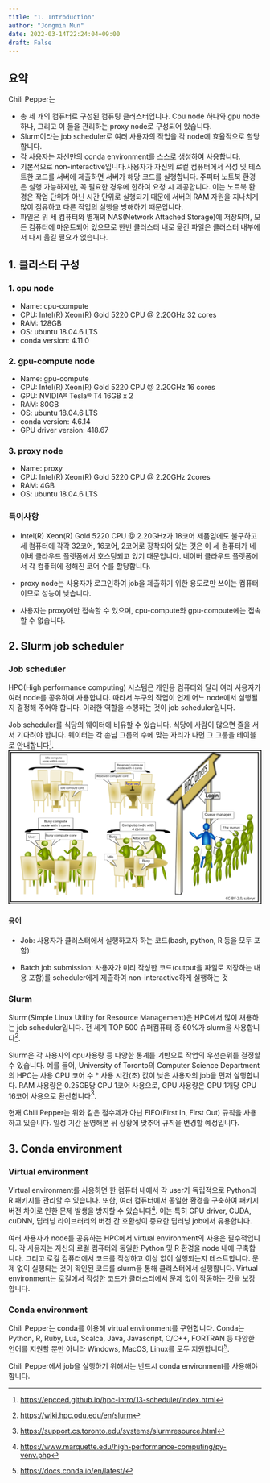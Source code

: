 ```yaml
---
title: "1. Introduction"
author: "Jongmin Mun"
date: 2022-03-14T22:24:04+09:00
draft: False
---
```


## 요약
Chili Pepper는

- 총 세 개의 컴퓨터로 구성된 컴퓨팅 클러스터입니다. Cpu node 하나와 gpu node 하나, 그리고 이 둘을 관리하는 proxy node로 구성되어 있습니다.
- Slurm이라는 job scheduler로 여러 사용자의 작업을 각 node에 효율적으로 할당합니다.
- 각 사용자는 자신만의 conda environment를 스스로 생성하여 사용합니다.
- 기본적으로 non-interactive입니다.사용자가 자신의 로컬 컴퓨터에서 작성 및 테스트한 코드를 서버에 제출하면 서버가 해당 코드를 실행합니다. 주피터 노트북 환경은 실행 가능하지만, 꼭 필요한 경우에 한하여 요청 시 제공합니다. 이는 노트북 환경은 작업 단위가 아닌 시간 단위로 실행되기 때문에 서버의 RAM 자원을 지나치게 많이 점유하고 다른 작업의 실행을 방해하기 때문입니다.
- 파일은 위 세 컴퓨터와 별개의 NAS(Network Attached Storage)에 저장되며, 모든 컴퓨터에 마운트되어 있으므로 한번 클러스터 내로 옮긴 파일은 클러스터 내부에서 다시 옮길 필요가 없습니다.

## 1. 클러스터  구성

### 1. cpu node
- Name: cpu-compute
- CPU: Intel(R) Xeon(R) Gold 5220 CPU @ 2.20GHz 32 cores
- RAM: 128GB
- OS: ubuntu 18.04.6 LTS
- conda version: 4.11.0
  

### 2. gpu-compute node
- Name: gpu-compute
- CPU: Intel(R) Xeon(R) Gold 5220 CPU @ 2.20GHz 16 cores
- GPU: NVIDIA® Tesla® T4 16GB x 2
- RAM: 80GB
- OS: ubuntu 18.04.6 LTS
- conda version: 4.6.14
- GPU driver version: 418.67

### 3. proxy node
- Name: proxy
- CPU: Intel(R) Xeon(R) Gold 5220 CPU @ 2.20GHz 2cores
- RAM: 4GB
- OS: ubuntu 18.04.6 LTS

### 특이사항
- Intel(R) Xeon(R) Gold 5220 CPU @ 2.20GHz가 18코어 제품임에도 불구하고 세 컴퓨터에 각각 32코어, 16코어, 2코어로 장착되어 있는 것은 이 세 컴퓨터가 네이버 클라우드 플랫폼에서 호스팅되고 있기 때문입니다. 네이버 클라우드 플랫폼에서 각 컴퓨터에 정해진 코어 수를 할당합니다. 

- proxy node는 사용자가 로그인하여 job을 제출하기 위한 용도로만 쓰이는 컴퓨터이므로 성능이 낮습니다.

- 사용자는 proxy에만 접속할 수 있으며, cpu-compute와 gpu-compute에는 접속할 수 없습니다.

## 2. Slurm job scheduler

### Job scheduler
HPC(High performance computing) 시스템은 개인용 컴퓨터와 달리 여러 사용자가 여러 node를 공유하며 사용합니다. 따라서 누구의 작업이 언제 어느 node에서 실행될지 결정해 주어야 합니다. 이러한 역할을 수행하는 것이 job scheduler입니다.

Job scheduler를 식당의 웨이터에 비유할 수 있습니다. 식당에 사람이 많으면 줄을 서서 기다려야 합니다. 웨이터는 각 손님 그룹의 수에 맞는 자리가 나면 그 그룹을 테이블로 안내합니다[^fn1].
![restaurant](https://raw.githubusercontent.com/Yonsei-Stats-and-Data-Science/chili-pepper-homepage/main/assets/restaurant_queue_manager.svg)

#### 용어
- Job: 사용자가 클러스터에서 실행하고자 하는 코드(bash, python, R 등을 모두 포함)

- Batch job submission: 사용자가 미리 작성한 코드(output을 파일로 저장하는 내용 포함)를 scheduler에게 제출하여 non-interactive하게 실행하는 것

### Slurm
Slurm(Simple Linux Utility for Resource Management)은 HPC에서 많이 채용하는 job scheduler입니다. 전 세계 TOP 500 슈퍼컴퓨터 중 60%가 slurm을 사용합니다[^fn2].

Slurm은 각 사용자의 cpu사용량 등 다양한 통계를 기반으로 작업의 우선순위를 결정할 수 있습니다. 예를 들어, University of Toronto의 Computer Science Department의 HPC는 사용 CPU 코어 수 * 사용 시간(초) 값이 낮은 사용자의 job을 먼저 실행합니다. RAM 사용량은 0.25GB당 CPU 1코어 사용으로, GPU 사용량은 GPU 1개당 CPU 16코어 사용으로 환산합니다[^fn3].

현재 Chili Pepper는 위와 같은 점수제가 아닌 FIFO(First In, First Out) 규칙을 사용하고 있습니다. 일정 기간 운영해본 뒤 상황에 맞추어 규칙을 변경할 예정입니다.

 
## 3. Conda environment

### Virtual environment
Virtual environment를 사용하면 한 컴퓨터 내에서 각 user가 독립적으로 Python과 R 패키지를 관리할 수 있습니다. 또한, 여러 컴퓨터에서 동일한 환경을 구축하여 패키지 버전 차이로 인한 문제 발생을 방지할 수 있습니다[^fn4]. 이는 특히 GPU driver, CUDA, cuDNN, 딥러닝 라이브러리의 버전 간 호환성이 중요한 딥러닝 job에서 유용합니다.

여러 사용자가 node를 공유하는 HPC에서 virtual environment의 사용은 필수적입니다. 각 사용자는 자신의 로컬 컴퓨터와 동일한 Python 및 R 환경을 node 내에 구축합니다. 그리고 로컬 컴퓨터에서 코드를 작성하고 이상 없이 실행되는지 테스트합니다. 문제 없이 실행되는 것이 확인된 코드를 slurm을 통해 클러스터에서 실행합니다. Virtual environment는 로컬에서 작성한 코드가 클러스터에서 문제 없이 작동하는 것을 보장합니다.

### Conda environment
Chili Pepper는 conda를 이용해 virtual environment를 구현합니다. Conda는 Python, R, Ruby, Lua, Scalca, Java, Javascript, C/C++, FORTRAN 등 다양한 언어를 지원할 뿐만 아니라 Windows, MacOS, Linux를 모두 지원합니다[^fn5].

Chili Pepper에서 job을 실행하기 위해서는 반드시 conda environment를 사용해야 합니다. 






[^fn1]: https://epcced.github.io/hpc-intro/13-scheduler/index.html

[^fn2]: https://wiki.hpc.odu.edu/en/slurm

[^fn3]: https://support.cs.toronto.edu/systems/slurmresource.html

[^fn4]: https://www.marquette.edu/high-performance-computing/py-venv.php

[^fn5]: https://docs.conda.io/en/latest/
